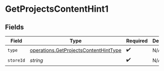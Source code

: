 # GetProjectsContentHint1


## Fields

| Field                                                                                          | Type                                                                                           | Required                                                                                       | Description                                                                                    |
| ---------------------------------------------------------------------------------------------- | ---------------------------------------------------------------------------------------------- | ---------------------------------------------------------------------------------------------- | ---------------------------------------------------------------------------------------------- |
| `type`                                                                                         | [operations.GetProjectsContentHintType](../../models/operations/getprojectscontenthinttype.md) | :heavy_check_mark:                                                                             | N/A                                                                                            |
| `storeId`                                                                                      | *string*                                                                                       | :heavy_check_mark:                                                                             | N/A                                                                                            |